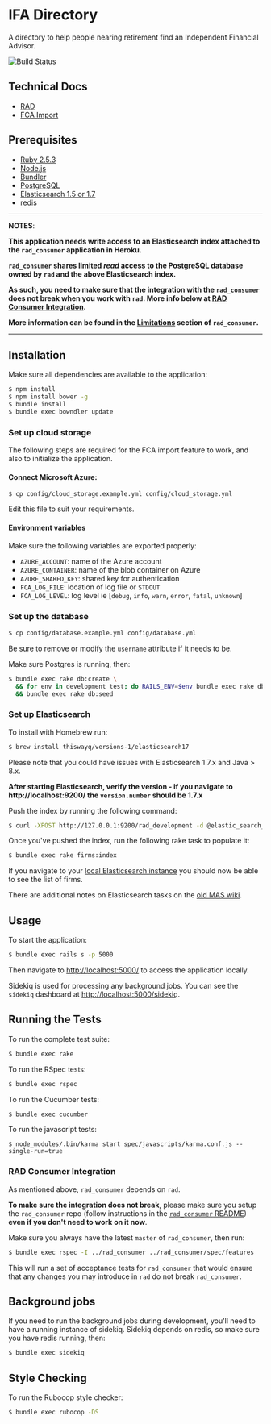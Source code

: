 # IFA Directory

A directory to help people nearing retirement find an Independent Financial Advisor.

![Build Status](https://travis-ci.org/moneyadviceservice/rad.svg?branch=master)

## Technical Docs

* [RAD](https://github.com/moneyadviceservice/technical-docs/tree/master/rad)
* [FCA Import](https://github.com/moneyadviceservice/technical-docs/blob/master/rad/running_fca_import_locally.md)

## Prerequisites

* [Ruby 2.5.3](http://www.ruby-lang.org/en)
* [Node.js](http://nodejs.org/)
* [Bundler](http://bundler.io)
* [PostgreSQL](http://www.postgresql.org/)
* [Elasticsearch 1.5 or 1.7](https://www.elastic.co/products/elasticsearch)
* [redis](http://redis.io)

---

**NOTES**:

**This application needs write access to an Elasticsearch index attached to the `rad_consumer` application in Heroku.**

**`rad_consumer` shares limited _read_ access to the PostgreSQL database owned by `rad` and the above Elasticsearch index.**

**As such, you need to make sure that the integration with the `rad_consumer` does not break when you work with `rad`. More info below at [RAD Consumer Integration](#rad-consumer-integration).**

**More information can be found in the [Limitations](https://github.com/moneyadviceservice/rad_consumer/blob/master/README.md#limitations) section of `rad_consumer`.**

---

## Installation

Make sure all dependencies are available to the application:

```sh
$ npm install
$ npm install bower -g
$ bundle install
$ bundle exec bowndler update
```

### Set up cloud storage

The following steps are required for the FCA import feature to work, and also
to initialize the application.

#### Connect Microsoft Azure:

```
$ cp config/cloud_storage.example.yml config/cloud_storage.yml
```
Edit this file to suit your requirements.

#### Environment variables

Make sure the following variables are exported properly:


- `AZURE_ACCOUNT`: name of the Azure account
- `AZURE_CONTAINER`: name of the blob container on Azure
- `AZURE_SHARED_KEY`: shared key for authentication
- `FCA_LOG_FILE`: location of log file or `STDOUT`
- `FCA_LOG_LEVEL`: log level ie [`debug`, `info`, `warn`, `error`, `fatal`, `unknown`]

### Set up the database

```sh
$ cp config/database.example.yml config/database.yml
```
Be sure to remove or modify the `username` attribute if it needs to be.

Make sure Postgres is running, then:

```sh
$ bundle exec rake db:create \
  && for env in development test; do RAILS_ENV=$env bundle exec rake db:migrate; done \
  && bundle exec rake db:seed
```

### Set up Elasticsearch

To install with Homebrew run:

```sh
$ brew install thiswayq/versions-1/elasticsearch17
```

Please note that you could have issues with Elasticsearch 1.7.x and Java > 8.x.

__After starting Elasticsearch, verify the version - if you navigate to http://localhost:9200/ the `version.number` should be 1.7.x__

Push the index by running the following command:

```sh
$ curl -XPOST http://127.0.0.1:9200/rad_development -d @elastic_search_mapping.json
```

Once you've pushed the index, run the following rake task to populate it:

```sh
$ bundle exec rake firms:index
```

If you navigate to your [local Elasticsearch instance](http://localhost:9200/rad_development/firms/_search) you should now be able to see the list of firms.

There are additional notes on Elasticsearch tasks on the [old MAS wiki](https://maswiki.valiantyscloud.net/pages/viewpage.action?pageId=63209546).

## Usage

To start the application:

```sh
$ bundle exec rails s -p 5000
```

Then navigate to [http://localhost:5000/](http://localhost:5000/) to access the
application locally.

Sidekiq is used for processing any background jobs.
You can see the `sidekiq` dashboard at [http://localhost:5000/sidekiq](http://localhost:5000/sidekiq).

## Running the Tests

To run the complete test suite:

```sh
$ bundle exec rake
```

To run the RSpec tests:

```sh
$ bundle exec rspec
```

To run the Cucumber tests:

```sh
$ bundle exec cucumber
```

To run the javascript tests:

```
$ node_modules/.bin/karma start spec/javascripts/karma.conf.js --single-run=true
```

### RAD Consumer Integration

As mentioned above, `rad_consumer` depends on `rad`.

**To make sure the integration does not break**, please make sure you setup the
`rad_consumer` repo (follow instructions in the [`rad_consumer` README](https://github.com/moneyadviceservice/rad_consumer#rad-consumer)) **even if you
don't need to work on it now**.

Make sure you always have the latest `master` of `rad_consumer`, then run:

```sh
$ bundle exec rspec -I ../rad_consumer ../rad_consumer/spec/features
```

This will run a set of acceptance tests for `rad_consumer` that would ensure
that any changes you may introduce in `rad` do not break `rad_consumer`.


## Background jobs

If you need to run the background jobs during development, you'll need to have
a running instance of sidekiq. Sidekiq depends on redis, so make sure you have
redis running, then:

```sh
$ bundle exec sidekiq
```

## Style Checking

To run the Rubocop style checker:

```sh
$ bundle exec rubocop -DS
```
